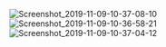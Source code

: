 ![Screenshot_2019-11-09-10-37-08-10](https://user-images.githubusercontent.com/44739367/68522363-0994dc00-02dd-11ea-8b79-7f77c87bc8f8.png)
![Screenshot_2019-11-09-10-36-58-21](https://user-images.githubusercontent.com/44739367/68522364-0994dc00-02dd-11ea-9f8b-f1d807abadc0.png)
![Screenshot_2019-11-09-10-37-04-12](https://user-images.githubusercontent.com/44739367/68522365-0a2d7280-02dd-11ea-804c-5d367c662257.png)
